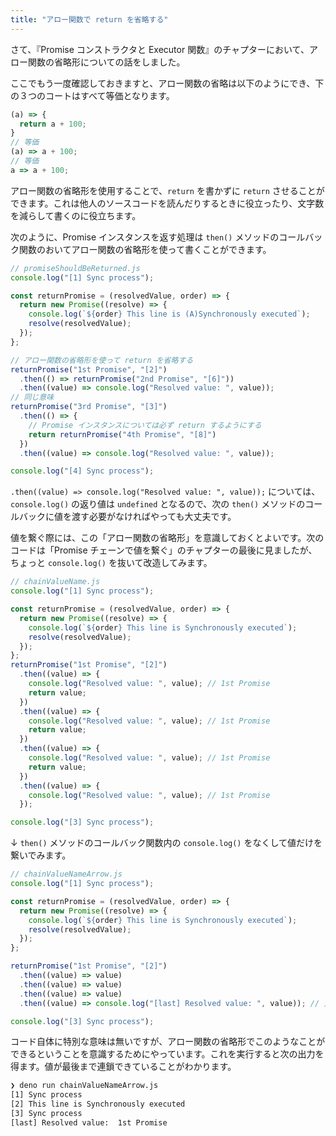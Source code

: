 ```yaml
---
title: "アロー関数で return を省略する"
---
```


さて、『Promise コンストラクタと Executor 関数』のチャプターにおいて、アロー関数の省略形についての話をしました。

ここでもう一度確認しておきますと、アロー関数の省略は以下のようにでき、下の３つのコートはすべて等価となります。

```js
(a) => {
  return a + 100;
}
// 等価
(a) => a + 100;
// 等価
a => a + 100;
```

アロー関数の省略形を使用することで、`return` を書かずに `return` させることができます。これは他人のソースコードを読んだりするときに役立ったり、文字数を減らして書くのに役立ちます。

次のように、Promise インスタンスを返す処理は `then()` メソッドのコールバック関数のおいてアロー関数の省略形を使って書くことができます。

```js
// promiseShouldBeReturned.js
console.log("[1] Sync process");

const returnPromise = (resolvedValue, order) => {
  return new Promise((resolve) => {
    console.log(`${order} This line is (A)Synchronously executed`);
    resolve(resolvedValue);
  });
};

// アロー関数の省略形を使って return を省略する
returnPromise("1st Promise", "[2]")
  .then(() => returnPromise("2nd Promise", "[6]"))
  .then((value) => console.log("Resolved value: ", value));
// 同じ意味
returnPromise("3rd Promise", "[3]")
  .then(() => {
    // Promise インスタンスについては必ず return するようにする
    return returnPromise("4th Promise", "[8]")
  })
  .then((value) => console.log("Resolved value: ", value));

console.log("[4] Sync process");
```

`.then((value) => console.log("Resolved value: ", value));` については、`console.log()` の返り値は `undefined` となるので、次の `then()` メソッドのコールバックに値を渡す必要がなければやっても大丈夫です。

値を繋ぐ際には、この「アロー関数の省略形」を意識しておくとよいです。次のコードは「Promise チェーンで値を繋ぐ」のチャプターの最後に見ましたが、ちょっと `console.log()` を抜いて改造してみます。

```js
// chainValueName.js
console.log("[1] Sync process");

const returnPromise = (resolvedValue, order) => {
  return new Promise((resolve) => {
    console.log(`${order} This line is Synchronously executed`);
    resolve(resolvedValue);
  });
};
returnPromise("1st Promise", "[2]")
  .then((value) => {
    console.log("Resolved value: ", value); // 1st Promise
    return value;
  })
  .then((value) => {
    console.log("Resolved value: ", value); // 1st Promise
    return value;
  })
  .then((value) => {
    console.log("Resolved value: ", value); // 1st Promise
    return value;
  })
  .then((value) => {
    console.log("Resolved value: ", value); // 1st Promise
  });

console.log("[3] Sync process");
```

↓ `then()` メソッドのコールバック関数内の `console.log()` をなくして値だけを繋いでみます。

```js
// chainValueNameArrow.js
console.log("[1] Sync process");

const returnPromise = (resolvedValue, order) => {
  return new Promise((resolve) => {
    console.log(`${order} This line is Synchronously executed`);
    resolve(resolvedValue);
  });
};

returnPromise("1st Promise", "[2]")
  .then((value) => value)
  .then((value) => value)
  .then((value) => value)
  .then((value) => console.log("[last] Resolved value: ", value)); // 文字列 "1st Promise" を最後までつなげる

console.log("[3] Sync process");
```

コード自体に特別な意味は無いですが、アロー関数の省略形でこのようなことができるということを意識するためにやっています。これを実行すると次の出力を得ます。値が最後まで連鎖できていることがわかります。

```sh
❯ deno run chainValueNameArrow.js
[1] Sync process
[2] This line is Synchronously executed
[3] Sync process
[last] Resolved value:  1st Promise
```

